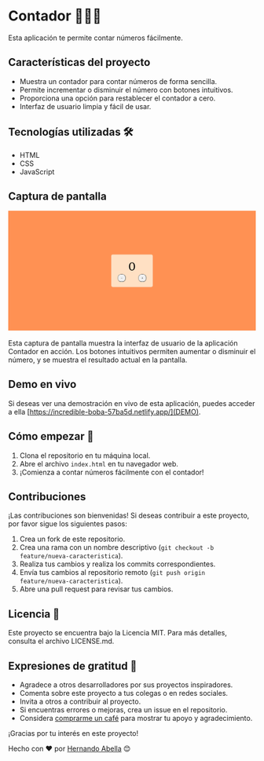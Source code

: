# Contador 🧮😎✨ 

Esta aplicación te permite contar números fácilmente.

## Características del proyecto
- Muestra un contador para contar números de forma sencilla.
- Permite incrementar o disminuir el número con botones intuitivos.
- Proporciona una opción para restablecer el contador a cero.
- Interfaz de usuario limpia y fácil de usar.

## Tecnologías utilizadas 🛠️
- HTML
- CSS
- JavaScript

## Captura de pantalla

![Captura de pantalla](/screenshot.png)

Esta captura de pantalla muestra la interfaz de usuario de la aplicación Contador en acción. Los botones intuitivos permiten aumentar o disminuir el número, y se muestra el resultado actual en la pantalla.

## Demo en vivo
Si deseas ver una demostración en vivo de esta aplicación, puedes acceder a ella [https://incredible-boba-57ba5d.netlify.app/](DEMO).

## Cómo empezar 🚀
1. Clona el repositorio en tu máquina local.
2. Abre el archivo `index.html` en tu navegador web.
3. ¡Comienza a contar números fácilmente con el contador!

## Contribuciones
¡Las contribuciones son bienvenidas! Si deseas contribuir a este proyecto, por favor sigue los siguientes pasos:
1. Crea un fork de este repositorio.
2. Crea una rama con un nombre descriptivo (`git checkout -b feature/nueva-caracteristica`).
3. Realiza tus cambios y realiza los commits correspondientes.
4. Envía tus cambios al repositorio remoto (`git push origin feature/nueva-caracteristica`).
5. Abre una pull request para revisar tus cambios.

## Licencia 📄
Este proyecto se encuentra bajo la Licencia MIT. Para más detalles, consulta el archivo LICENSE.md.

## Expresiones de gratitud 🎁
- Agradece a otros desarrolladores por sus proyectos inspiradores.
- Comenta sobre este proyecto a tus colegas o en redes sociales.
- Invita a otros a contribuir al proyecto.
- Si encuentras errores o mejoras, crea un issue en el repositorio.
- Considera [comprarme un café](https://www.buymeacoffee.com/hernandoabella) para mostrar tu apoyo y agradecimiento.

¡Gracias por tu interés en este proyecto!

Hecho con ❤️ por [Hernando Abella](https://github.com/hernandoabella) 😊
